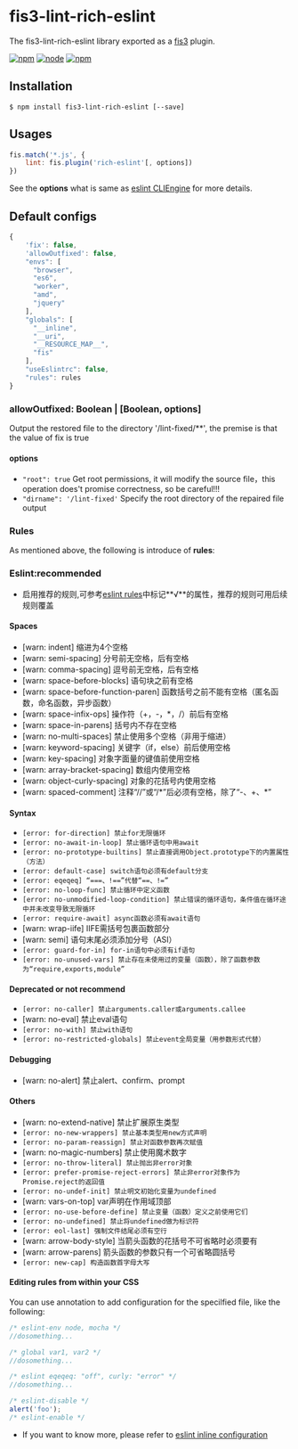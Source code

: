 # fis3-lint-rich-eslint
The fis3-lint-rich-eslint library exported as a [fis3](http://fis.baidu.com/fis3/index.html) plugin.

[![npm](https://img.shields.io/npm/v/fis3-lint-rich-eslint.svg)](https://www.npmjs.com/package/fis3-lint-rich-eslint)
[![node](https://img.shields.io/node/v/fis3-lint-rich-eslint.svg)](https://nodejs.org/en/)
[![npm](https://img.shields.io/npm/dm/fis3-lint-rich-eslint.svg)](https://www.npmjs.com/package/fis3-lint-rich-eslint)

## Installation
``` shell
$ npm install fis3-lint-rich-eslint [--save]
```

## Usages
``` js
fis.match('*.js', {
    lint: fis.plugin('rich-eslint'[, options])
})

```
See the **options** what is same as [eslint CLIEngine](https://eslint.org/docs/developer-guide/nodejs-api#cliengine) for more details.

## Default configs
``` js
{
    'fix': false,
    'allowOutfixed': false,
    "envs": [
      "browser",
      "es6",
      "worker",
      "amd",
      "jquery"
    ],
    "globals": [
      "__inline",
      "__uri",
      "__RESOURCE_MAP__",
      "fis"
    ],
    "useEslintrc": false,
    "rules": rules
}
```
### allowOutfixed: Boolean | [Boolean, options]
Output the restored file to the directory '/lint-fixed/**', the premise is that the value of fix is true
#### options
* `"root": true` Get root permissions, it will modify the source file，this operation does't promise correctness, so be careful!!!
* `"dirname": '/lint-fixed'` Specify the root directory of the repaired file output

### Rules
As mentioned above, the following is introduce of **rules**:

### Eslint:recommended
* 启用推荐的规则,可参考[eslint rules](https://eslint.org/docs/rules/)中标记**√**的属性，推荐的规则可用后续规则覆盖

#### Spaces

* [warn: indent] 缩进为4个空格
* [warn: semi-spacing] 分号前无空格，后有空格
* [warn: comma-spacing] 逗号前无空格，后有空格
* [warn: space-before-blocks] 语句块之前有空格
* [warn: space-before-function-paren] 函数括号之前不能有空格（匿名函数，命名函数，异步函数）
* [warn: space-infix-ops] 操作符（+，-，*，/）前后有空格
* [warn: space-in-parens] 括号内不存在空格
* [warn: no-multi-spaces] 禁止使用多个空格（非用于缩进）
* [warn: keyword-spacing] 关键字（if，else）前后使用空格
* [warn: key-spacing] 对象字面量的键值前使用空格
* [warn: array-bracket-spacing] 数组内使用空格
* [warn: object-curly-spacing] 对象的花括号内使用空格
* [warn: spaced-comment] 注释“//”或“/*”后必须有空格，除了“-、+、\*”

#### Syntax
* `[error: for-direction] 禁止for无限循环`
* `[error: no-await-in-loop] 禁止循环语句中用await`
* `[error: no-prototype-builtins] 禁止直接调用Object.prototype下的内置属性（方法）`
* `[error: default-case] switch语句必须有default分支`
* `[error: eqeqeq] “===、!==”代替“==、!=”`
* `[error: no-loop-func] 禁止循环中定义函数`
* `[error: no-unmodified-loop-condition] 禁止错误的循环语句，条件值在循环途中并未改变导致无限循环`
* `[error: require-await] async函数必须有await语句`
* [warn: wrap-iife] IIFE需括号包裹函数部分
* [warn: semi] 语句末尾必须添加分号（ASI）
* `[error: guard-for-in] for-in语句中必须有if语句`
* `[error: no-unused-vars] 禁止存在未使用过的变量（函数），除了函数参数为“require,exports,module”`

#### Deprecated or not recommend
* `[error: no-caller] 禁止arguments.caller或arguments.callee`
* [warn: no-eval] 禁止eval语句
* `[error: no-with] 禁止with语句`
* `[error: no-restricted-globals] 禁止event全局变量（用参数形式代替）`

#### Debugging
* [warn: no-alert] 禁止alert、confirm、prompt

#### Others
* [warn: no-extend-native] 禁止扩展原生类型
* `[error: no-new-wrappers] 禁止基本类型用new方式声明`
* `[error: no-param-reassign] 禁止对函数参数再次赋值`
* [warn: no-magic-numbers] 禁止使用魔术数字
* `[error: no-throw-literal] 禁止抛出非error对象`
* `[error: prefer-promise-reject-errors] 禁止非error对象作为Promise.reject的返回值`
* `[error: no-undef-init] 禁止明文初始化变量为undefined`
* [warn: vars-on-top] var声明在作用域顶部
* `[error: no-use-before-define] 禁止变量（函数）定义之前使用它们`
* `[error: no-undefined] 禁止将undefined做为标识符`
* `[error: eol-last] 强制文件结尾必须有空行`
* [warn: arrow-body-style] 当箭头函数的花括号不可省略时必须要有
* [warn: arrow-parens] 箭头函数的参数只有一个可省略圆括号
* `[error: new-cap] 构造函数首字母大写`

#### Editing rules from within your CSS
You can use annotation to add configuration for the specilfied file, like the following:

``` js
/* eslint-env node, mocha */
//dosomething...
```
``` js
/* global var1, var2 */
//dosomething...
```
``` js
/* eslint eqeqeq: "off", curly: "error" */
//dosomething...
```
```js
/* eslint-disable */
alert('foo');
/* eslint-enable */
```
- If you want to know more, please refer to [eslint inline configuration](https://eslint.org/docs/user-guide/configuring#disabling-rules-with-inline-comments)

